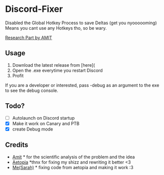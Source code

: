 # Discord-Fixer
Disabled the Global Hotkey Process to save Deltas (get you nyoooooming)
Means you cant use any Hotkeys tho, so be wary.

[Research Part by AMIT](https://twitter.com/amitxv/status/1636094504905179138)

## Usage

1. Download the latest release from [here](
2. Open the .exe everytime you restart Discord
3. Profit

If you are a developer or interested, pass -debug as an argument to the exe to see the debug console.

## Todo?

- [ ] Autolaunch on Discord startup
- [X] Make it work on Canary and PTB
- [X] create Debug mode

## Credits

- [Amit](https://twitter.com/amitxv) * for the scientific analysis of the problem and the idea
- [Aetopia](https://github.com/Aetopia) *thnx for fixing my shizz and rewriting it better <3
- [Me(Sarah)](https://github.com/PrincessAkira) * fixing code from aetopia and making it work :3

